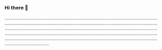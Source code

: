 ### Hi there 👋

................................................................................................................................................................................................................................................................................................................................................................................................................................................................................................................................................................................................................................................................................